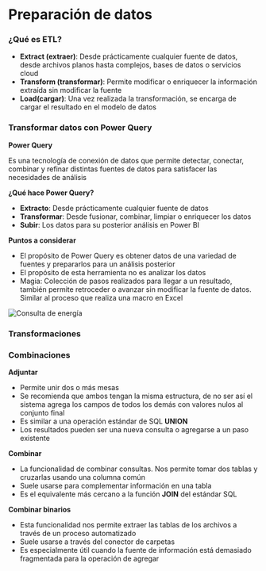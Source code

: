 # Preparación de datos

### ¿Qué es ETL?

* **Extract (extraer)**: Desde prácticamente cualquier fuente de datos, desde archivos planos hasta complejos, bases de datos o servicios cloud&#x20;
* **Transform (transformar)**: Permite modificar o enriquecer la información extraída sin modificar la fuente&#x20;
* **Load(cargar)**: Una vez realizada la transformación, se encarga de cargar el resultado en el modelo de datos

### Transformar datos con Power Query

**Power Query**

Es una tecnología de conexión de datos que permite detectar, conectar, combinar y refinar distintas fuentes de datos para satisfacer las necesidades de análisis

**¿Qué hace Power Query?**

* **Extracto**: Desde prácticamente cualquier fuente de datos
* **Transformar**: Desde fusionar, combinar, limpiar o enriquecer los datos
* **Subir**: Los datos para su posterior análisis en Power BI

**Puntos a considerar**

* El propósito de Power Query es obtener datos de una variedad de fuentes y prepararlos para un análisis posterior
* El propósito de esta herramienta no es analizar los datos
* Magia: Colección de pasos realizados para llegar a un resultado, también permite retroceder o avanzar sin modificar la fuente de datos. Similar al proceso que realiza una macro en Excel

![Consulta de energía](https://i.imgur.com/zIjUUnw.jpg)

### Transformaciones

### Combinaciones

**Adjuntar**

* Permite unir dos o más mesas
* Se recomienda que ambos tengan la misma estructura, de no ser así el sistema agrega los campos de todos los demás con valores nulos al conjunto final
* Es similar a una operación estándar de SQL **UNION**
* Los resultados pueden ser una nueva consulta o agregarse a un paso existente

**Combinar**

* La funcionalidad de combinar consultas. Nos permite tomar dos tablas y cruzarlas usando una columna común
* Suele usarse para complementar información en una tabla
* Es el equivalente más cercano a la función **JOIN** del estándar SQL

**Combinar binarios**

* Esta funcionalidad nos permite extraer las tablas de los archivos a través de un proceso automatizado
* Suele usarse a través del conector de carpetas
* Es especialmente útil cuando la fuente de información está demasiado fragmentada para la operación de agregar
